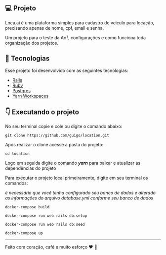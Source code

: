 ## :computer: Projeto

Loca.ai é uma plataforma simples para cadastro de veiculo para locação, 
precisando apenas de nome, cpf, email e senha.

Um projeto para o teste da Ao³, configurações e como funciona toda organização dos projetos.

## :pushpin: Tecnologias

Esse projeto foi desenvolvido com as seguintes tecnologias:

- [Rails](https://rubyonrails.org/)
- [Ruby](https://www.ruby-lang.org/pt/)
- [Postgres](https://www.postgresql.org/)
- [Yarn Workspaces](https://classic.yarnpkg.com/en/docs/workspaces/)

## :point_down: Executando o projeto

No seu terminal copie e cole ou digite o comando abaixo:

```git
git clone https://github.com/guigo/location.git
````

Após realizar o clone acesse a pasta do projeto:

```git
cd location
````

Logo em seguida digite o comando __*yarn*__ para baixar e atualizar as dependências do projeto  

Para executar o projeto local primeiramente, digite em seu terminal os comandos:

*é necessário que você tenha configurado seu banco de dados e*
*alterado as informações do arquivo database.yml conforme seu banco de dados*

```terminal
docker-compose build
````

```terminal
docker-compose run web rails db:setup
````

```terminal
docker-compose run web rails db:seed
````

```terminal
docker-compose up
````

---
Feito com coração, café e muito esforço :heart: :rocket: